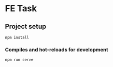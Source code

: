 # FE Task

## Project setup
```
npm install
```

### Compiles and hot-reloads for development
```
npm run serve
```